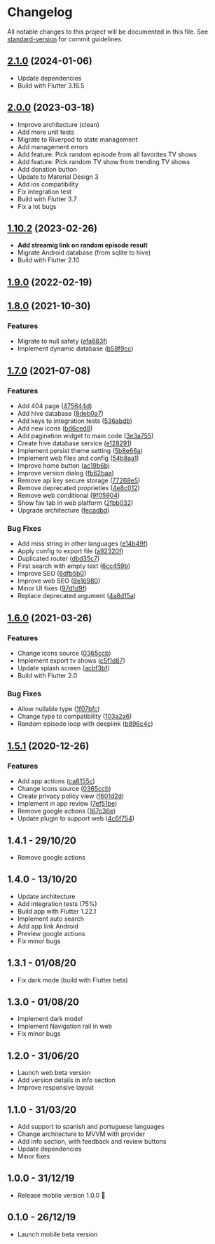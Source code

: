 # Changelog

All notable changes to this project will be documented in this file. See [standard-version](https://github.com/conventional-changelog/standard-version) for commit guidelines.

## [2.1.0](https://github.com/deandreamatias/tv-randshow/compare/v2.0.0...v2.1.0) (2024-01-06)

* Update dependencies
* Build with Flutter 3.16.5

## [2.0.0](https://github.com/deandreamatias/tv-randshow/compare/v1.10.2...v2.0.0) (2023-03-18)

* Improve architecture (clean)
* Add more unit tests
* Migrate to Riverpod to state management
* Add management errors
* Add feature: Pick random episode from all favorites TV shows
* Add feature: Pick random TV show from trending TV shows
* Add donation button
* Update to Material Design 3
* Add ios compatibility
* Fix integration test
* Build with Flutter 3.7
* Fix a lot bugs

## [1.10.2](https://github.com/deandreamatias/tv-randshow/compare/v1.9.0...v1.10.2) (2023-02-26)

* **Add streamig link on random episode result**
* Migrate Android database (from sqlite to hive)
* Build with Flutter 2.10

## [1.9.0](https://github.com/deandreamatias/tv-randshow/compare/v1.8.0...v1.9.0) (2022-02-19)

## [1.8.0](https://github.com/deandreamatias/tv-randshow/compare/v1.7.0...v1.8.0) (2021-10-30)

### Features

* Migrate to null safety ([efa683f](https://github.com/deandreamatias/tv-randshow/commit/efa683f53fc058b2a8099dcb553131e4cf451add))
* Implement dynamic database ([b58f9cc](https://github.com/deandreamatias/tv-randshow/commit/b58f9cc278c5bf66932947d83db11d981d48a41c))

## [1.7.0](https://github.com/deandreamatias/tv-randshow/compare/v1.6.0...v1.7.0) (2021-07-08)

### Features

* Add 404 page ([475644d](https://github.com/deandreamatias/tv-randshow/commit/475644d0e4a73a6d67bdd99dddea818d17c5795e))
* Add hive database ([8deb0a7](https://github.com/deandreamatias/tv-randshow/commit/8deb0a7680029d195fc69e5690dbc4b053c310fb))
* Add keys to integration tests ([536abdb](https://github.com/deandreamatias/tv-randshow/commit/536abdb1c9a2c79d23c7bfb2238e5e0c00ba3056))
* Add new icons ([bd6ced8](https://github.com/deandreamatias/tv-randshow/commit/bd6ced83db7b0ef785c7c9e283ec8bb0eb61e99f))
* Add pagination widget to main code ([3e3a755](https://github.com/deandreamatias/tv-randshow/commit/3e3a755f06e6c51630c5dac25823fcb08d8e12c4))
* Create hive database service ([e128291](https://github.com/deandreamatias/tv-randshow/commit/e128291247e0f45e937eaae2a95f2d88b8b51336))
* Implement persist theme setting ([5b8e66a](https://github.com/deandreamatias/tv-randshow/commit/5b8e66afe4870662b9f57baca26dcdfe5e1923cc))
* Implement web files and config ([54b8aa1](https://github.com/deandreamatias/tv-randshow/commit/54b8aa1ea4b79062d1ab9d299382ee655c01e7dd))
* Improve home button ([ac19b6b](https://github.com/deandreamatias/tv-randshow/commit/ac19b6b4777f82a0b277133fa0accfc5caa1b432))
* Improve version dialog ([fb62baa](https://github.com/deandreamatias/tv-randshow/commit/fb62baaa9d874191f8bf0e469c008258fbdf3727))
* Remove api key secure storage ([77268e5](https://github.com/deandreamatias/tv-randshow/commit/77268e5064c0b1f103759b2438b273e46c0f3f9b))
* Remove deprecated proprieties ([4e8c012](https://github.com/deandreamatias/tv-randshow/commit/4e8c0128f5d175d01978f98230c2bb990accb4e9))
* Remove web conditional ([9f05904](https://github.com/deandreamatias/tv-randshow/commit/9f059043c92f8ba885b5807536a4923f6882fc07))
* Show fav tab in web platform ([2fbb032](https://github.com/deandreamatias/tv-randshow/commit/2fbb0325a7f7d6f62a08dffc70941bb8ecacc961))
* Upgrade architecture ([fecadbd](https://github.com/deandreamatias/tv-randshow/commit/fecadbd4b73ba7b714d9603ad39c6f9c1c77b849))

### Bug Fixes

* Add miss string in other languages ([e14b49f](https://github.com/deandreamatias/tv-randshow/commit/e14b49fe38e4d8bfccc00b81d07001c5a08291cb))
* Apply config to export file ([a92320f](https://github.com/deandreamatias/tv-randshow/commit/a92320ff9fcb5f0116839c014bfce92c65a982cd))
* Duplicated router ([dbd35c7](https://github.com/deandreamatias/tv-randshow/commit/dbd35c753e949e86d24fe26a0612a67f80ff0a79))
* First search with empty text ([6cc459b](https://github.com/deandreamatias/tv-randshow/commit/6cc459b520dccc518d140efb6da210fb6f2ce2bc))
* Improve SEO ([6dfb5b0](https://github.com/deandreamatias/tv-randshow/commit/6dfb5b0431ef1cdee7f53d64cf09304a688237c5))
* Improve web SEO ([8e16980](https://github.com/deandreamatias/tv-randshow/commit/8e1698045e7741ca9822b2f4c2a72c21fef5d72c))
* Minor UI fixes ([97d1d9f](https://github.com/deandreamatias/tv-randshow/commit/97d1d9f95ea849816c2f63f58c255bb602c9c83e))
* Replace deprecated argument ([4a8d15a](https://github.com/deandreamatias/tv-randshow/commit/4a8d15aed038486f6085fcc4340697de41e9f8f3))

## [1.6.0](https://github.com/deandreamatias/tv-randshow/compare/v1.5.1...v1.6.0) (2021-03-26)

### Features

* Change icons source ([0365ccb](https://github.com/deandreamatias/tv-randshow/commit/0365ccb3ec4fb70a49505516564e79b8d4483715))
* Implement export tv shows ([c5f1d87](https://github.com/deandreamatias/tv-randshow/commit/c5f1d870694d2553f1528106ea71d762b1a52f25))
* Update splash screen ([acbf3bf](https://github.com/deandreamatias/tv-randshow/commit/acbf3bf85b93e797a218dc3a4000ecdfefb39fa7))
* Build with Flutter 2.0

### Bug Fixes

* Allow nullable type ([1f07bfc](https://github.com/deandreamatias/tv-randshow/commit/1f07bfcfcfa9b12a798d39552ad84ccfe058931a))
* Change type to compatibility ([103a2a6](https://github.com/deandreamatias/tv-randshow/commit/103a2a6d33f1c9c35a593a1ee57a7f18a9d115a9))
* Random episode loop with deeplink ([b896c4c](https://github.com/deandreamatias/tv-randshow/commit/b896c4c909429453885a5f8dc0728b59c6adf1be))

## [1.5.1](https://github.com/deandreamatias/tv-randshow/compare/v1.4.0...v1.5.1) (2020-12-26)

### Features

* Add app actions ([ca8155c](https://github.com/deandreamatias/tv-randshow/commit/ca8155cb845552ba1603bffd37aeb551cb6e45fd))
* Change icons source ([0365ccb](https://github.com/deandreamatias/tv-randshow/commit/0365ccb3ec4fb70a49505516564e79b8d4483715))
* Create privacy policy view ([f601d2d](https://github.com/deandreamatias/tv-randshow/commit/f601d2d0a83cb040c177af32157e72c1f8afac0a))
* Implement in app review ([7ef51be](https://github.com/deandreamatias/tv-randshow/commit/7ef51bed5f257e988a2456189d1b46db4110c52b))
* Remove google actions ([167c36e](https://github.com/deandreamatias/tv-randshow/commit/167c36e2f274977010d45a775dd57f4a59bd4671))
* Update plugin to support web ([4c6f754](https://github.com/deandreamatias/tv-randshow/commit/4c6f75493e1af8bbae4f35a0ce801fe152217de5))

## 1.4.1 - 29/10/20

* Remove google actions

## 1.4.0 - 13/10/20

* Update architecture
* Add integration tests (75%)
* Build app with Flutter 1.22.1
* Implement auto search
* Add app link Android
* Preview google actions
* Fix minor bugs

## 1.3.1 - 01/08/20

* Fix dark mode (build with Flutter beta)

## 1.3.0 - 01/08/20

* Implement dark mode!
* Implement Navigation rail in web
* Fix minor bugs

## 1.2.0 - 31/06/20

* Launch web beta version
* Add version details in info section
* Improve responsive layout

## 1.1.0 - 31/03/20

* Add support to spanish and portuguese languages
* Change architecture to MVVM with provider
* Add info section, with feedback and review buttons
* Update dependencies
* Minor fixes

## 1.0.0 - 31/12/19

* Release mobile version 1.0.0 🚀

## 0.1.0 - 26/12/19

* Launch mobile beta version
